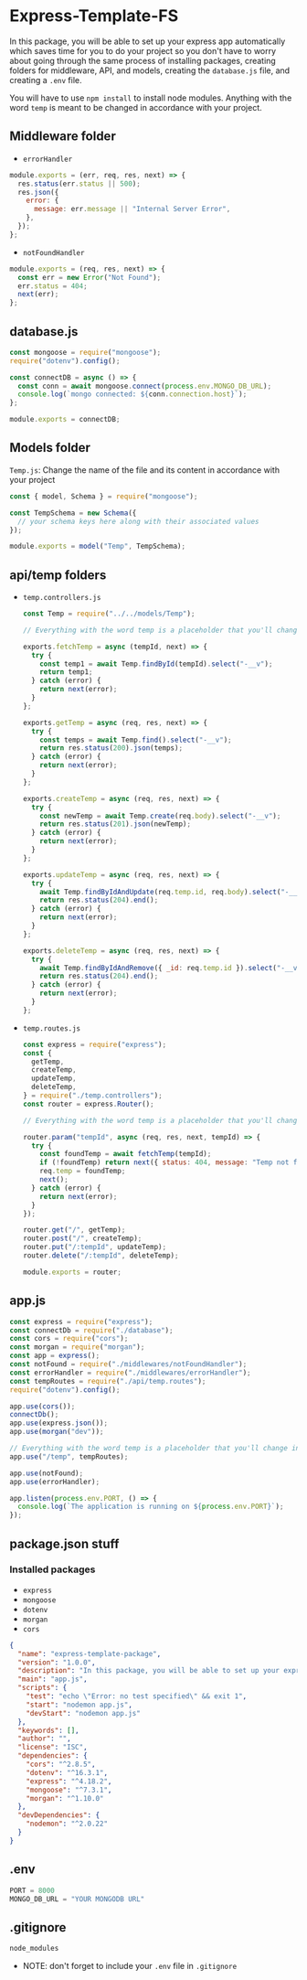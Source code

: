 # Express-Template-FS

In this package, you will be able to set up your express app automatically which saves time for you to do your project so you don't have to worry about going through the same process of installing packages, creating folders for middleware, API, and models, creating the `database.js` file, and creating a `.env` file.

You will have to use `npm install` to install node modules.
Anything with the word `temp` is meant to be changed in accordance with your project.

## Middleware folder

* `errorHandler`

```javascript
module.exports = (err, req, res, next) => {
  res.status(err.status || 500);
  res.json({
    error: {
      message: err.message || "Internal Server Error",
    },
  });
};
```

* `notFoundHandler`

```javascript
module.exports = (req, res, next) => {
  const err = new Error("Not Found");
  err.status = 404;
  next(err);
};

```
## database.js
```javascript
const mongoose = require("mongoose");
require("dotenv").config();

const connectDB = async () => {
  const conn = await mongoose.connect(process.env.MONGO_DB_URL);
  console.log(`mongo connected: ${conn.connection.host}`);
};

module.exports = connectDB;
```

## Models folder
`Temp.js`: Change the name of the file and its content in accordance with your project

```javascript
const { model, Schema } = require("mongoose");

const TempSchema = new Schema({
  // your schema keys here along with their associated values
});

module.exports = model("Temp", TempSchema);
```

## api/temp folders
* `temp.controllers.js`
  
  ```javascript
  const Temp = require("../../models/Temp");

  // Everything with the word temp is a placeholder that you'll change in accordance with your project
  
  exports.fetchTemp = async (tempId, next) => {
    try {
      const temp1 = await Temp.findById(tempId).select("-__v");
      return temp1;
    } catch (error) {
      return next(error);
    }
  };
  
  exports.getTemp = async (req, res, next) => {
    try {
      const temps = await Temp.find().select("-__v");
      return res.status(200).json(temps);
    } catch (error) {
      return next(error);
    }
  };
  
  exports.createTemp = async (req, res, next) => {
    try {
      const newTemp = await Temp.create(req.body).select("-__v");
      return res.status(201).json(newTemp);
    } catch (error) {
      return next(error);
    }
  };
  
  exports.updateTemp = async (req, res, next) => {
    try {
      await Temp.findByIdAndUpdate(req.temp.id, req.body).select("-__v");
      return res.status(204).end();
    } catch (error) {
      return next(error);
    }
  };
  
  exports.deleteTemp = async (req, res, next) => {
    try {
      await Temp.findByIdAndRemove({ _id: req.temp.id }).select("-__v");
      return res.status(204).end();
    } catch (error) {
      return next(error);
    }
  };
  ```
  
* `temp.routes.js`
  
  ```javascript
  const express = require("express");
  const {
    getTemp,
    createTemp,
    updateTemp,
    deleteTemp,
  } = require("./temp.controllers");
  const router = express.Router();
  
  // Everything with the word temp is a placeholder that you'll change in accordance with your project
  
  router.param("tempId", async (req, res, next, tempId) => {
    try {
      const foundTemp = await fetchTemp(tempId);
      if (!foundTemp) return next({ status: 404, message: "Temp not found" });
      req.temp = foundTemp;
      next();
    } catch (error) {
      return next(error);
    }
  });
  
  router.get("/", getTemp);
  router.post("/", createTemp);
  router.put("/:tempId", updateTemp);
  router.delete("/:tempId", deleteTemp);
  
  module.exports = router;
  ```

## app.js 
```javascript
const express = require("express");
const connectDb = require("./database");
const cors = require("cors");
const morgan = require("morgan");
const app = express();
const notFound = require("./middlewares/notFoundHandler");
const errorHandler = require("./middlewares/errorHandler");
const tempRoutes = require("./api/temp.routes");
require("dotenv").config();

app.use(cors());
connectDb();
app.use(express.json());
app.use(morgan("dev"));

// Everything with the word temp is a placeholder that you'll change in accordance with your project
app.use("/temp", tempRoutes);

app.use(notFound);
app.use(errorHandler);

app.listen(process.env.PORT, () => {
  console.log(`The application is running on ${process.env.PORT}`);
});
```
## package.json stuff
### Installed packages
* `express`
* `mongoose`
* `dotenv`
* `morgan`
* `cors`
 
```json
{
  "name": "express-template-package",
  "version": "1.0.0",
  "description": "In this package, you will be able to set up your express app automatically which saves time for you to do your project so you don't have to worry about going through the same process of installing packages, creating folders for middleware, API, and models, creating the `database.js` file, and creating a `.env` file.",
  "main": "app.js",
  "scripts": {
    "test": "echo \"Error: no test specified\" && exit 1",
    "start": "nodemon app.js",
    "devStart": "nodemon app.js"
  },
  "keywords": [],
  "author": "",
  "license": "ISC",
  "dependencies": {
    "cors": "^2.8.5",
    "dotenv": "^16.3.1",
    "express": "^4.18.2",
    "mongoose": "^7.3.1",
    "morgan": "^1.10.0"
  },
  "devDependencies": {
    "nodemon": "^2.0.22"
  }
}

```

## .env 
```javascript
PORT = 8000
MONGO_DB_URL = "YOUR MONGODB URL"
```

## .gitignore 
```javascript
node_modules
```
* NOTE: don't forget to include your `.env` file in `.gitignore`
